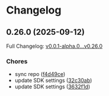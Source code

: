 # Changelog

## 0.26.0 (2025-09-12)

Full Changelog: [v0.0.1-alpha.0...v0.26.0](https://github.com/surgeapi/typescript-sdk/compare/v0.0.1-alpha.0...v0.26.0)

### Chores

* sync repo ([f4d49ce](https://github.com/surgeapi/typescript-sdk/commit/f4d49ce470eeef1fb420e363ffb894fc73ed8fdb))
* update SDK settings ([32c30ab](https://github.com/surgeapi/typescript-sdk/commit/32c30ab991fb75a9054501b900ad1b75193854b2))
* update SDK settings ([3632f1d](https://github.com/surgeapi/typescript-sdk/commit/3632f1de55b5f2adf8f4cde8d8baa09577489200))
